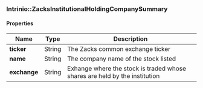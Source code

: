 

[//]: # (CLASS:Intrinio::ZacksInstitutionalHoldingCompanySummary)

[//]: # (KIND:object)

### Intrinio::ZacksInstitutionalHoldingCompanySummary

#### Properties

[//]: # (START_DEFINITION)

Name | Type | Description
------------ | ------------- | -------------
**ticker** | String | The Zacks common exchange ticker &nbsp;
**name** | String | The company name of the stock listed &nbsp;
**exchange** | String | Exhange where the stock is traded whose shares are held by the institution &nbsp;

[//]: # (END_DEFINITION)



